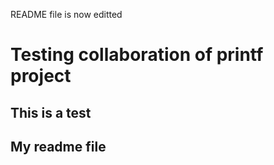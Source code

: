 README file is now editted
# Testing collaboration of printf project
## This is a test
## My readme file
